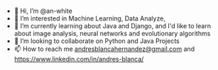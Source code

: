 - 👋 Hi, I’m @an-white
- 👀 I’m interested in Machine Learning, Data Analyze, 
- 🌱 I’m currently learning about Java and Django, and I'd like to learn about image analysis, neural networks and evolutionary algorithms
- 💞️ I’m looking to collaborate on Python and Java Projects
- 📫 How to reach me andresblancahernandez@gmail.com and https://www.linkedin.com/in/andres-blanca/
<!---
an-white/an-white is a ✨ special ✨ repository because its `README.md` (this file) appears on your GitHub profile.
You can click the Preview link to take a look at your changes.
--->
